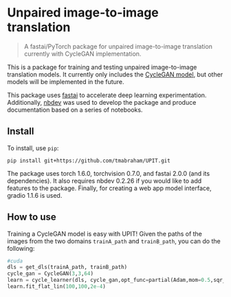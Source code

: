 # Unpaired image-to-image translation
> A fastai/PyTorch package for unpaired image-to-image translation currently with CycleGAN implementation.


This is a package for training and testing unpaired image-to-image translation models. It currently only includes the [CycleGAN model](https://junyanz.github.io/CycleGAN/), but other models will be implemented in the future. 

This package uses [fastai](https://github.com/fastai/fastai) to accelerate deep learning experimentation. Additionally, [nbdev](https://github.com/fastai/nbdev) was used to develop the package and produce documentation based on a series of notebooks.

## Install

To install, use `pip`:

`pip install git+https://github.com/tmabraham/UPIT.git`

The package uses torch 1.6.0, torchvision 0.7.0, and fastai 2.0.0 (and its dependencies). It also requires nbdev 0.2.26 if you would like to add features to the package. Finally, for creating a web app model interface, gradio 1.1.6 is used.

## How to use

Training a CycleGAN model is easy with UPIT! Given the paths of the images from the two domains `trainA_path` and `trainB_path`, you can do the following:

```python
#cuda
dls = get_dls(trainA_path, trainB_path)
cycle_gan = CycleGAN(3,3,64)
learn = cycle_learner(dls, cycle_gan,opt_func=partial(Adam,mom=0.5,sqr_mom=0.999))
learn.fit_flat_lin(100,100,2e-4)
```
